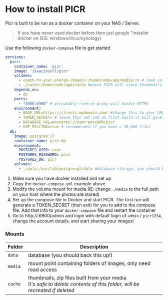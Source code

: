 # How to install PICR
Picr is built to be run as a docker container on your NAS / Server.
> If you have never used docker before then just google "installer docker on <type-of-server> (EG: windows/linux/synology)

Use the following `docker-compose` file to get started
```yaml
services:
  picr:
    container_name: 'picr'
    image: 'isaacinsoll/picr'
    volumes:
      - <path-to-your-shared-images>:/home/node/app/media:ro # read only access to your 'files i give to clients' folder
      - ./cache:/home/node/app/cache #where PICR will store thumbnails it generates, no need to back it up
    depends_on:
      - db
    ports:
      - "6900:6900" # presumably reverse proxy will handle HTTPS
    environment:
      - BASE_URL=https://clients.mydomain.com/ #change this to your URL
      - TOKEN_SECRET= # leave this out and on first build it will give you a very secret random string to put in here
      - DATABASE_URL=postgres://user:pass@db/picr
      - USE_POLLING=true # recommended if you have > 10,000 files
  db:
    image: postgres:17
    container_name: picr-db
    environment:
      POSTGRES_USER: user
      POSTGRES_PASSWORD: pass
      POSTGRES_DB: picr
    volumes:
      - ./data:/var/lib/postgresql/data #database storage, you should back this up
```
1. Make sure you have docker installed and set up
2. Copy the `docker-compose.yml` example above
3. Modify the volume mount for media (IE: change `./media` to the full path on your host where the photos are stored)
4. Set up the compose file in Docker and start PICR. The first run will generate a TOKEN_SECRET (then exit) for you to add to the compose file. Add that info to your `docker-compose` file and restart the container
5. Go to http://<ip-address>:6900/admin and login with default login of `admin` / `picr1234`, change the account details, and start sharing your images!


### Mounts

| Folder | Description                                                                                                                   |
|--------|-------------------------------------------------------------------------------------------------------------------------------|
| `data`   | database (you should back this up!)                                                                                           |
| `media`  | mount point containing folders of images, only need read access                                                               |
| `cache`  | thumbnails, zip files built from your media <br />_It's safe to delete contents of this folder, will be recreated if deleted_ |
